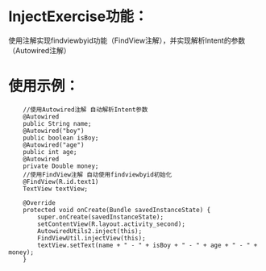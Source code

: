 # InjectExercise功能：

使用注解实现findviewbyid功能（FindView注解），并实现解析Intent的参数（Autowired注解）

# 使用示例：

        //使用Autowired注解 自动解析Intent参数
        @Autowired
        public String name;
        @Autowired("boy")
        public boolean isBoy;
        @Autowired("age")
        public int age;
        @Autowired
        private Double money;
        //使用FindView注解 自动使用findviewbyid初始化
        @FindView(R.id.text1)
        TextView textView;
    
        @Override
        protected void onCreate(Bundle savedInstanceState) {
            super.onCreate(savedInstanceState);
            setContentView(R.layout.activity_second);
            AutowiredUtils2.inject(this);
            FindViewUtil.injectView(this);
            textView.setText(name + " - " + isBoy + " - " + age + " - " + money);
        }


